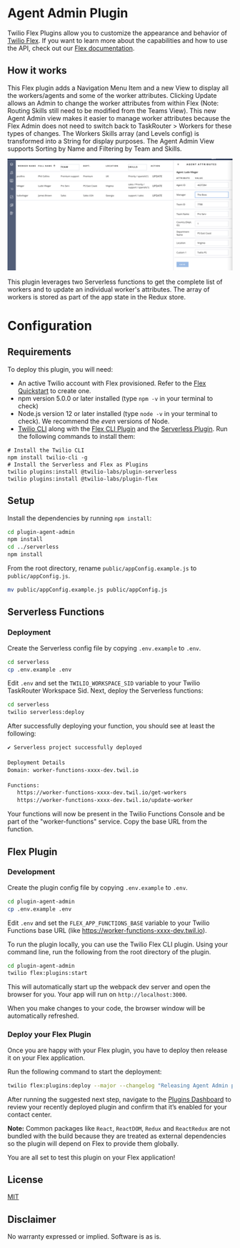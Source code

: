 # Agent Admin Plugin

Twilio Flex Plugins allow you to customize the appearance and behavior of [Twilio Flex](https://www.twilio.com/flex). If you want to learn more about the capabilities and how to use the API, check out our [Flex documentation](https://www.twilio.com/docs/flex).


## How it works
This Flex plugin adds a Navigation Menu Item and a new View to display all the workers/agents and some of the worker attributes.  Clicking Update allows an Admin to change the worker attributes from within Flex (Note: Routing Skills still need to be modified from the Teams View). This new Agent Admin view makes it easier to manage worker attributes because the Flex Admin does not need to switch back to TaskRouter > Workers for these types of changes.  The Workers Skills array (and Levels config) is transformed into a String for display purposes. The Agent Admin View supports Sorting by Name and Filtering by Team and Skills.

<img width="800px" src="images/agentAdminView.png"/>


This plugin leverages two Serverless functions to get the complete list of workers and to update an individual worker's attributes.   The array of workers is stored as part of the app state in the Redux store.

# Configuration

## Requirements

To deploy this plugin, you will need:

- An active Twilio account with Flex provisioned. Refer to the [Flex Quickstart](https://www.twilio.com/docs/flex/quickstart/flex-basics#sign-up-for-or-sign-in-to-twilio-and-create-a-new-flex-project%22) to create one.
- npm version 5.0.0 or later installed (type `npm -v` in your terminal to check)
- Node.js version 12 or later installed (type `node -v` in your terminal to check). We recommend the _even_ versions of Node.
- [Twilio CLI](https://www.twilio.com/docs/twilio-cli/quickstart#install-twilio-cli) along with the [Flex CLI Plugin](https://www.twilio.com/docs/twilio-cli/plugins#available-plugins) and the [Serverless Plugin](https://www.twilio.com/docs/twilio-cli/plugins#available-plugins). Run the following commands to install them:

```
# Install the Twilio CLI
npm install twilio-cli -g
# Install the Serverless and Flex as Plugins
twilio plugins:install @twilio-labs/plugin-serverless
twilio plugins:install @twilio-labs/plugin-flex
```

## Setup

Install the dependencies by running `npm install`:

```bash
cd plugin-agent-admin
npm install
cd ../serverless
npm install
```
From the root directory, rename `public/appConfig.example.js` to `public/appConfig.js`.

```bash
mv public/appConfig.example.js public/appConfig.js
```

## Serverless Functions


### Deployment

Create the Serverless config file by copying `.env.example` to `.env`.

```bash
cd serverless
cp .env.example .env
```
Edit `.env` and set the `TWILIO_WORKSPACE_SID` variable to your Twilio TaskRouter Workspace Sid. Next, deploy the Serverless functions:

```bash
cd serverless
twilio serverless:deploy
```
After successfully deploying your function, you should see at least the following:
```bash
✔ Serverless project successfully deployed

Deployment Details
Domain: worker-functions-xxxx-dev.twil.io

Functions:
   https://worker-functions-xxxx-dev.twil.io/get-workers
   https://worker-functions-xxxx-dev.twil.io/update-worker
```

Your functions will now be present in the Twilio Functions Console and be part of the "worker-functions" service. Copy the base URL from the function.

## Flex Plugin

### Development

Create the plugin config file by copying `.env.example` to `.env`.

```bash
cd plugin-agent-admin
cp .env.example .env
```

Edit `.env` and set the `FLEX_APP_FUNCTIONS_BASE` variable to your Twilio Functions base URL (like https://worker-functions-xxxx-dev.twil.io). 

To run the plugin locally, you can use the Twilio Flex CLI plugin. Using your command line, run the following from the root directory of the plugin.

```bash
cd plugin-agent-admin
twilio flex:plugins:start
```

This will automatically start up the webpack dev server and open the browser for you. Your app will run on `http://localhost:3000`.

When you make changes to your code, the browser window will be automatically refreshed.


### Deploy your Flex Plugin

Once you are happy with your Flex plugin, you have to deploy then release it on your Flex application.

Run the following command to start the deployment:

```bash
twilio flex:plugins:deploy --major --changelog "Releasing Agent Admin plugin" --description "Agent Admin View plugin"
```

After running the suggested next step, navigate to the [Plugins Dashboard](https://flex.twilio.com/admin/) to review your recently deployed plugin and confirm that it’s enabled for your contact center.

**Note:** Common packages like `React`, `ReactDOM`, `Redux` and `ReactRedux` are not bundled with the build because they are treated as external dependencies so the plugin will depend on Flex to provide them globally.

You are all set to test this plugin on your Flex application!

## License

[MIT](http://www.opensource.org/licenses/mit-license.html)

## Disclaimer

No warranty expressed or implied. Software is as is.




